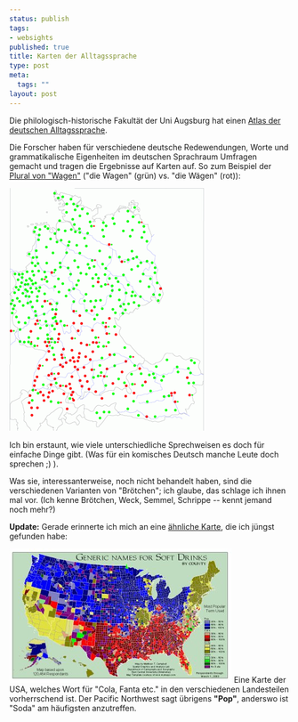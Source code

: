 ```yaml
--- 
status: publish
tags: 
- websights
published: true
title: Karten der Alltagssprache
type: post
meta: 
  tags: ""
layout: post
---
```

Die philologisch-historische Fakultät der Uni Augsburg hat einen <a href="http://www.philhist.uni-augsburg.de/lehrstuehle/germanistik/sprachwissenschaft/ada/">Atlas der deutschen Alltagssprache</a>.

Die Forscher haben für verschiedene deutsche Redewendungen, Worte und grammatikalische Eigenheiten im deutschen Sprachraum Umfragen gemacht und tragen die Ergebnisse auf Karten auf. So zum Beispiel der <a href="http://www.philhist.uni-augsburg.de/lehrstuehle/germanistik/sprachwissenschaft/ada/dritte_runde/f02b/">Plural von "Wagen"</a> ("die Wagen" (grün) vs. "die Wägen" (rot)):

<img src='/media/wp/2007/06/wagen-waegen.png' alt='Wagen/Wägen' />

Ich bin erstaunt, wie viele unterschiedliche Sprechweisen es doch für einfache Dinge gibt. (Was für ein komisches Deutsch manche Leute doch sprechen ;) ).

Was sie, interessanterweise, noch nicht behandelt haben, sind die verschiedenen Varianten von "Brötchen"; ich glaube, das schlage ich ihnen mal vor. (Ich kenne Brötchen, Weck, Semmel, Schrippe -- kennt jemand noch mehr?)

<strong>Update:</strong> Gerade erinnerte ich mich an eine <a href="http://popvssoda.com/countystats/total-county.html">ähnliche Karte</a>, die ich jüngst gefunden habe:

<a href="http://popvssoda.com/countystats/total-county.html"><img src='/media/wp/2007/06/pop-vs-soda.jpg' alt='Pop vs. Soda' /></a>
Eine Karte der USA, welches Wort für "Cola, Fanta etc." in den verschiedenen Landesteilen vorherrschend ist. Der Pacific Northwest sagt übrigens <strong>"Pop"</strong>, anderswo ist "Soda" am häufigsten anzutreffen.
